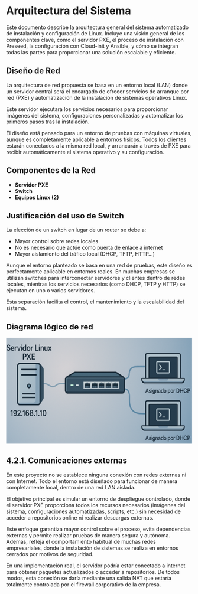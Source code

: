 # Arquitectura del Sistema

Este documento describe la arquitectura general del sistema automatizado de instalación y configuración de Linux.
Incluye una visión general de los componentes clave, como el servidor PXE, el proceso de instalación con Preseed, la configuración con Cloud-init y Ansible, y cómo se integran todas las partes para proporcionar una solución escalable y eficiente.

## Diseño de Red

La arquitectura de red propuesta se basa en un entorno local (LAN) donde un servidor central será el encargado de ofrecer servicios de arranque por red (PXE) y automatización de la instalación de sistemas operativos Linux.

Este servidor ejecutará los servicios necesarios para proporcionar imágenes del sistema, configuraciones personalizadas y automatizar los primeros pasos tras la instalación.

El diseño está pensado para un entorno de pruebas con máquinas virtuales, aunque es completamente aplicable a entornos físicos. Todos los clientes estarán conectados a la misma red local, y arrancarán a través de PXE para recibir automáticamente el sistema operativo y su configuración.

## Componentes de la Red

- **Servidor PXE**
- **Switch**
- **Equipos Linux (2)**

## Justificación del uso de Switch

La elección de un switch en lugar de un router se debe a:

- Mayor control sobre redes locales
- No es necesario que actúe como puerta de enlace a internet
- Mayor aislamiento del tráfico local (DHCP, TFTP, HTTP…)

Aunque el entorno planteado se basa en una red de pruebas, este diseño es perfectamente aplicable en entornos reales. En muchas empresas se utilizan switches para interconectar servidores y clientes dentro de redes locales, mientras los servicios necesarios (como DHCP, TFTP y HTTP) se ejecutan en uno o varios servidores.

Esta separación facilita el control, el mantenimiento y la escalabilidad del sistema.

## Diagrama lógico de red

![Diagrama de red](/docs/pics/diagrama_red.png)

## 4.2.1. Comunicaciones externas

En este proyecto no se establece ninguna conexión con redes externas ni con Internet. Todo el entorno está diseñado para funcionar de manera completamente local, dentro de una red LAN aislada.

El objetivo principal es simular un entorno de despliegue controlado, donde el servidor PXE proporciona todos los recursos necesarios (imágenes del sistema, configuraciones automatizadas, scripts, etc.) sin necesidad de acceder a repositorios online ni realizar descargas externas.

Este enfoque garantiza mayor control sobre el proceso, evita dependencias externas y permite realizar pruebas de manera segura y autónoma. Además, refleja el comportamiento habitual de muchas redes empresariales, donde la instalación de sistemas se realiza en entornos cerrados por motivos de seguridad.

En una implementación real, el servidor podría estar conectado a internet para obtener paquetes actualizados o acceder a repositorios. De todos modos, esta conexión se daría mediante una salida NAT que estaría totalmente controlada por el firewall corporativo de la empresa.
